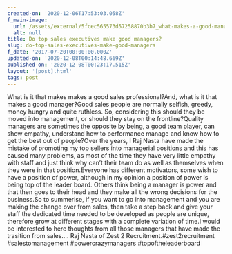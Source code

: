 ```yaml
---
created-on: '2020-12-06T17:53:03.058Z'
f_main-image:
  url: /assets/external/5fcec565573d57258870b3b7_what-makes-a-good-manager.png
  alt: null
title: Do top sales executives make good managers?
slug: do-top-sales-executives-make-good-managers
f_date: '2017-07-20T00:00:00.000Z'
updated-on: '2020-12-08T00:14:48.669Z'
published-on: '2020-12-08T00:23:17.515Z'
layout: '[post].html'
tags: post
---
```


What is it that makes makes a good sales professional?And, what is it that makes a good manager?Good sales people are normally selfish, greedy, money hungry and quite ruthless. So, considering this should they be moved into management, or should they stay on the frontline?Quality managers are sometimes the opposite by being, a good team player, can show empathy, understand how to performance manage and know how to get the best out of people?Over the years, I Raj Nasta have made the mistake of promoting my top sellers into managerial positions and this has caused many problems, as most of the time they have very little empathy with staff and just think why can’t their team do as well as themselves when they were in that position.Everyone has different motivators, some wish to have a position of power, although in my opinion a position of power is being top of the leader board. Others think being a manager is power and that then goes to their head and they make all the wrong decisions for the business.So to summerise, if you want to go into management and you are making the change over from sales, then take a step back and give your staff the dedicated time needed to be developed as people are unique, therefore grow at different stages with a complete variation of time.I would be interested to here thoughts from all those managers that have made the trasition from sales…. Raj Nasta of Zest 2 Recruitment.#zest2recruitment #salestomanagement #powercrazymanagers #topoftheleaderboard
